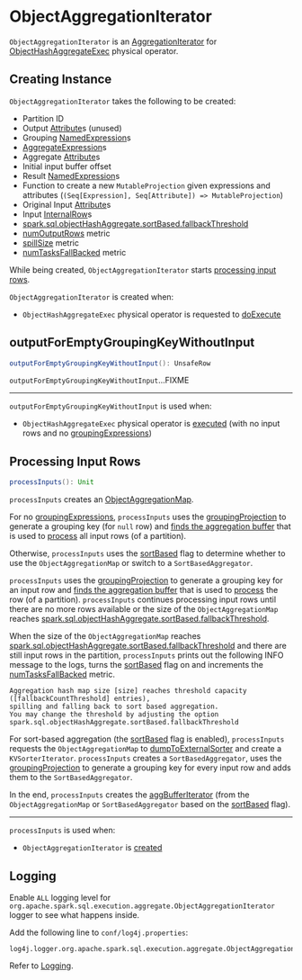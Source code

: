 # ObjectAggregationIterator

`ObjectAggregationIterator` is an [AggregationIterator](AggregationIterator.md) for [ObjectHashAggregateExec](ObjectHashAggregateExec.md) physical operator.

## Creating Instance

`ObjectAggregationIterator` takes the following to be created:

* <span id="partIndex"> Partition ID
* <span id="outputAttributes"> Output [Attribute](../expressions/Attribute.md)s (unused)
* <span id="groupingExpressions"> Grouping [NamedExpression](../expressions/NamedExpression.md)s
* <span id="aggregateExpressions"> [AggregateExpression](../expressions/AggregateExpression.md)s
* <span id="aggregateAttributes"> Aggregate [Attribute](../expressions/Attribute.md)s
* <span id="initialInputBufferOffset"> Initial input buffer offset
* <span id="resultExpressions"> Result [NamedExpression](../expressions/NamedExpression.md)s
* <span id="newMutableProjection"> Function to create a new `MutableProjection` given expressions and attributes (`(Seq[Expression], Seq[Attribute]) => MutableProjection`)
* <span id="originalInputAttributes"> Original Input [Attribute](../expressions/Attribute.md)s
* <span id="inputRows"> Input [InternalRow](../InternalRow.md)s
* <span id="fallbackCountThreshold"> [spark.sql.objectHashAggregate.sortBased.fallbackThreshold](../configuration-properties.md#spark.sql.objectHashAggregate.sortBased.fallbackThreshold)
* <span id="numOutputRows"> [numOutputRows](ObjectHashAggregateExec.md#numOutputRows) metric
* <span id="spillSize"> [spillSize](ObjectHashAggregateExec.md#spillSize) metric
* <span id="numTasksFallBacked"> [numTasksFallBacked](ObjectHashAggregateExec.md#numTasksFallBacked) metric

While being created, `ObjectAggregationIterator` starts [processing input rows](#processInputs).

`ObjectAggregationIterator` is created when:

* `ObjectHashAggregateExec` physical operator is requested to [doExecute](ObjectHashAggregateExec.md#doExecute)

## <span id="outputForEmptyGroupingKeyWithoutInput"> outputForEmptyGroupingKeyWithoutInput

```scala
outputForEmptyGroupingKeyWithoutInput(): UnsafeRow
```

`outputForEmptyGroupingKeyWithoutInput`...FIXME

---

`outputForEmptyGroupingKeyWithoutInput` is used when:

* `ObjectHashAggregateExec` physical operator is [executed](ObjectHashAggregateExec.md#doExecute) (with no input rows and no [groupingExpressions](ObjectHashAggregateExec.md#groupingExpressions))

## <span id="processInputs"> Processing Input Rows

```scala
processInputs(): Unit
```

`processInputs` creates an [ObjectAggregationMap](ObjectAggregationMap.md).

For no [groupingExpressions](#groupingExpressions), `processInputs` uses the [groupingProjection](AggregationIterator.md#groupingProjection) to generate a grouping key (for `null` row) and [finds the aggregation buffer](#getAggregationBufferByKey) that is used to [process](AggregationIterator.md#processRow) all input rows (of a partition).

Otherwise, `processInputs` uses the [sortBased](#sortBased) flag to determine whether to use the `ObjectAggregationMap` or switch to a `SortBasedAggregator`.

`processInputs` uses the [groupingProjection](AggregationIterator.md#groupingProjection) to generate a grouping key for an input row and [finds the aggregation buffer](#getAggregationBufferByKey) that is used to [process](AggregationIterator.md#processRow) the row (of a partition). `processInputs` continues processing input rows until there are no more rows available or the size of the `ObjectAggregationMap` reaches [spark.sql.objectHashAggregate.sortBased.fallbackThreshold](#fallbackCountThreshold).

When the size of the `ObjectAggregationMap` reaches [spark.sql.objectHashAggregate.sortBased.fallbackThreshold](#fallbackCountThreshold) and there are still input rows in the partition, `processInputs` prints out the following INFO message to the logs, turns the [sortBased](#sortBased) flag on and increments the [numTasksFallBacked](#numTasksFallBacked) metric.

```text
Aggregation hash map size [size] reaches threshold capacity ([fallbackCountThreshold] entries),
spilling and falling back to sort based aggregation.
You may change the threshold by adjusting the option spark.sql.objectHashAggregate.sortBased.fallbackThreshold
```

For sort-based aggregation (the [sortBased](#sortBased) flag is enabled), `processInputs` requests the `ObjectAggregationMap` to [dumpToExternalSorter](ObjectAggregationMap.md#dumpToExternalSorter) and create a `KVSorterIterator`. `processInputs` creates a `SortBasedAggregator`, uses the [groupingProjection](AggregationIterator.md#groupingProjection) to generate a grouping key for every input row and adds them to the `SortBasedAggregator`.

In the end, `processInputs` creates the [aggBufferIterator](#aggBufferIterator) (from the `ObjectAggregationMap` or `SortBasedAggregator` based on the [sortBased](#sortBased) flag).

---

`processInputs` is used when:

* `ObjectAggregationIterator` is [created](#creating-instance)

## Logging

Enable `ALL` logging level for `org.apache.spark.sql.execution.aggregate.ObjectAggregationIterator` logger to see what happens inside.

Add the following line to `conf/log4j.properties`:

```text
log4j.logger.org.apache.spark.sql.execution.aggregate.ObjectAggregationIterator=ALL
```

Refer to [Logging](../spark-logging.md).
